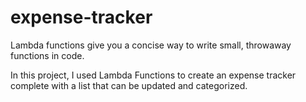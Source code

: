 # expense-tracker
Lambda functions give you a concise way to write small, throwaway functions in code.

In this project, I used Lambda Functions to create an expense tracker complete with a list that can be updated and categorized.
